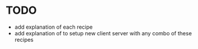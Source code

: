 # TODO

* add explanation of each recipe
* add explanation of to setup new client server with any combo of these
  recipes
